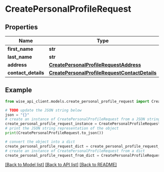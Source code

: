 # CreatePersonalProfileRequest


## Properties

Name | Type | Description | Notes
------------ | ------------- | ------------- | -------------
**first_name** | **str** |  | 
**last_name** | **str** |  | 
**address** | [**CreatePersonalProfileRequestAddress**](CreatePersonalProfileRequestAddress.md) |  | 
**contact_details** | [**CreatePersonalProfileRequestContactDetails**](CreatePersonalProfileRequestContactDetails.md) |  | 

## Example

```python
from wise_api_client.models.create_personal_profile_request import CreatePersonalProfileRequest

# TODO update the JSON string below
json = "{}"
# create an instance of CreatePersonalProfileRequest from a JSON string
create_personal_profile_request_instance = CreatePersonalProfileRequest.from_json(json)
# print the JSON string representation of the object
print(CreatePersonalProfileRequest.to_json())

# convert the object into a dict
create_personal_profile_request_dict = create_personal_profile_request_instance.to_dict()
# create an instance of CreatePersonalProfileRequest from a dict
create_personal_profile_request_from_dict = CreatePersonalProfileRequest.from_dict(create_personal_profile_request_dict)
```
[[Back to Model list]](../README.md#documentation-for-models) [[Back to API list]](../README.md#documentation-for-api-endpoints) [[Back to README]](../README.md)


